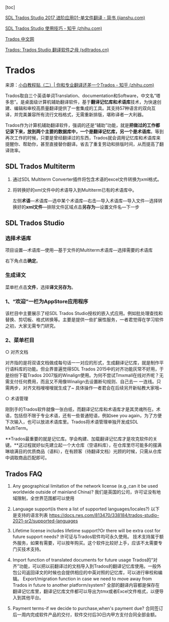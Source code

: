 [toc]

[SDL Trados Studio 2017 进阶应用01-单文件翻译 - 简书 (jianshu.com)](https://www.jianshu.com/p/9c5e4fae9bca)

[SDL Trados Studio 使用技巧 - 知乎 (zhihu.com)](https://zhuanlan.zhihu.com/p/345210165)

[Trados 中文网](https://www.trados.com.cn/portal.php)

[Trados: Trados Studio 翻译软件之母 (sdltrados.cn)](https://www.sdltrados.cn/cn/)



# Trados

来源：[小白教程贴（二）| 你和专业翻译还差一个Trados - 知乎 (zhihu.com)](https://zhuanlan.zhihu.com/p/30256269)

Trados取自三个英语单词Translation、documentation和Software，中文名“塔多思”。是桌面级计算机辅助翻译软件，基于**翻译记忆库和术语库**技术，为快速创建、编辑和审校高质量翻译提供了一套集成的工具。其支持57种语言的双向互译，并完美兼容所有流行文档格式，无需重新排版，堪称译者一大利器。

Trados作为计算机辅助翻译软件，强调的还是“辅助”功能，就是**把做过的工作都记录下来，放到两个主要的数据库中，一个是翻译记忆库，另一个是术语库**。等到再次工作的时候，只要是曾经翻译过的东西，Trados就会调用记忆库和术语库来提醒你、帮助你，甚至直接替你翻译。省去了重复劳动和排版时间，从而提高了翻译效率。



## SDL Trados Multiterm

1. 通过SDL Multiterm Converter插件将包含术语的excel文件转换为xml格式。

2. 将转换好的xml文件中的术语导入到Multiterm已有的术语库中。

   左侧**术语**—术语库—选中某个术语库—右击—导入术语库—导入文件—选择转换好的**xml文件**—排除文件区域点击**另存为**—设置文件名—下一步



## SDL Trados Studio

### 选择术语库

项目设置—术语库—使用—基于文件的Multiterm术语库—选择需要的术语库

右下角点击**确定**。

### 生成译文

菜单栏点击**文件**，选择**译文另存为**。



### **1、“欢迎”一栏为AppStore应用程序**

该栏目中主要展示了经SDL Trados Studio授权的嵌入式应用。例如批处理查找和替换、剪切板、格式转换等。主要是提供一些扩展性服务，一者君觉得在学习软件之初，大家无需专门研究。

### **2、菜单栏目**

○ 对齐文档

对齐指的是将双语文档做成每句话一一对应的形式，生成翻译记忆库，就是制作平行语料库的功能。但业界普遍觉得SDL Trados 2015中的对齐功能灰常不好用，于是纷纷下载Trados 2007版的Winalign使用。为何不尝试Tmxmall在线对齐呢？无需支付任何费用，而且又不用像Winalign去设置断句规则、自己去一 一连线。只需两步，对齐文档嗖嗖嗖就生成了~ 具体操作一者君会在后续另开新帖教大家哦~

○ 术语管理

刚到手的Trados软件就像一张白纸，而翻译记忆库和术语库才是其灵魂所在。术语，包括但不限于专业术语，还有一些普通短语，例如see you again，为了方便下次输入，也可以放进术语库里。Trados将术语管理单独开发成SDL MultiTerm。



**Trados最重要的就是记忆库。学会构建、加载翻译记忆库才是攻克软件的关键。**这过程就好似先建立起一个大仓库（空语料库），在仓库里尽可能多的摆满琳琅满目的优质商品（语料），在有顾客（待翻译文档）光顾的时候，只需从仓库中调取商品匹配即可。



## Trados FAQ

1. Any geographical limitation of the network license (e.g.,can it be used worldwide outside of mainland China)? 
   我们是英国的公司，许可证没有地域限制，全世界范围都可以使用

2. Language support(is there a list of supported languages/locales?)
   以下是支持的语言列表
   https://docs.rws.com/813470/338184/trados-studio-2021-sr2/supported-languages

3. Lifetime license includes lifetime support?Or there will be extra cost for future support needs?
   许可证与Trados软件均可永久使用。
   技术支持属于额外服务，如果有需要，可以按年购买。这个软件比较好上手，应该不太需要专门买技术支持。

4. Import function of translated documents for future usage
   Trados的“对齐”功能，可以把以前翻译过的文档导入到Trados的翻译记忆库使用。一般外包公司返回译文的时候也会提供相应的中英对照的记忆库，可以进行审校和编辑。
   Export/migration function in case we need to move away from Trados in future to another platform/system?
   全部的翻译内容都是保存在翻译记忆库里，翻译记忆库文件都可以导出为tmx或者Excel文件格式，以便导入到其他平台。

5. Payment terms-if we decide to purchase,when's payment due?
   合同签订后一周内完成软件产品的交付，软件交付后30日内甲方支付合同全部金额。

